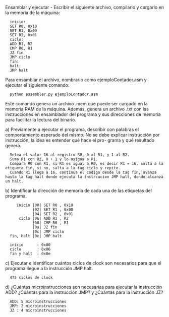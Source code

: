Ensamblar y ejecutar - Escribir el siguiente archivo, compilarlo y cargarlo en la memoria de la máquina:
      
      inicio:
      SET R0, 0x10
      SET R1, 0x00
      SET R2, 0x01
      ciclo:
      ADD R1, R2
      CMP R0, R1
      JZ fin
      JMP ciclo
      fin:
      halt:
      JMP halt

Para ensamblar el archivo, nombrarlo como ejemploContador.asm y ejecutar el siguiente comando:
      
      python assembler.py ejemploContador.asm

Este comando genera un archivo .mem que puede ser cargado en la memoria RAM de la máquina. Además, genera un archivo .txt con las instrucciones en ensamblador del programa y sus direcciones de memoria para facilitar la lectura del binario.

a) Previamente a ejecutar el programa, describir con palabras el comportamiento esperado del mismo. No se debe explicar instrucción por instrucción, la idea es entender qué hace el pro- grama y qué resultado genera.

      Setea el valor 16 al registro R0, 0 al R1, y 1 al R2.
      Suma R1 con R2, 0 + 1 y lo asigna a R1.
      Compara R0 con R1, si R1 es igual a R0, es decir R1 = 16, salta a la etiqueta fin, si no, salta a la tag ciclo y repite.
      Cuando R1 llega a 16, continua el codigo desde la tag fin, avanza hasta la tag halt donde ejecuta la instrcucion JMP halt, donde alcanza un halt.


b) Identificar la dirección de memoria de cada una de las etiquetas del programa.

         inicio |00| SET R0 , 0x10
                |02| SET R1 , 0x00
                |04| SET R2 , 0x01
          ciclo |06| ADD R1 , R2
                |08| CMP R0 , R1
                |0a| JZ fin
                |0c| JMP ciclo
      fin, halt |0e| JMP halt

      inicio      : 0x00
      ciclo       : 0x06
      fin y halt  : 0x0e


c) Ejecutar e identificar cuántos ciclos de clock son necesarios para que el programa llegue a la instrucción JMP halt.

      475 ciclos de clock

d) ¿Cuántas microinstrucciones son necesarias para ejecutar la instrucción ADD? ¿Cuántas para la instrucción JMP? y ¿Cuántas para la instrucción JZ?

      ADD: 5 microinstrucciones
      JMP: 2 microinstrucciones
      JZ : 4 microinstrucciones


